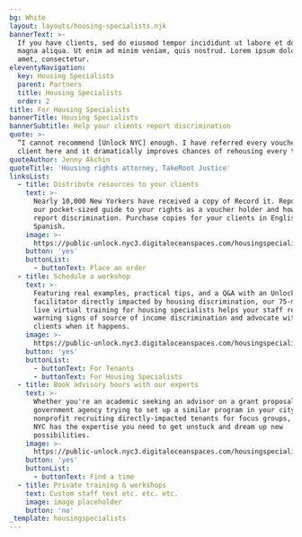 ```yaml
---
bg: White
layout: layouts/housing-specialists.njk
bannerText: >-
  If you have clients, sed do eiusmod tempor incididunt ut labore et dolore
  magna aliqua. Ut enim ad minim veniam, quis nostrud. Lorem ipsum dolor sit
  amet, consectetur.
eleventyNavigation:
  key: Housing Specialists
  parent: Partners
  title: Housing Specialists
  order: 2
title: For Housing Specialists
bannerTitle: Housing Specialists
bannerSubtitle: Help your clients report discrimination
quote: >-
  “I cannot recommend [Unlock NYC] enough. I have referred every voucher-holding
  client here and it dramatically improves chances of rehousing every time.”
quoteAuthor: Jenny Akchin
quoteTitle: 'Housing rights attorney, TakeRoot Justice'
linksList:
  - title: Distribute resources to your clients
    text: >-
      Nearly 10,000 New Yorkers have received a copy of Record it. Report it!,
      our pocket-sized guide to your rights as a voucher holder and how to
      report discrimination. Purchase copies for your clients in English and/or
      Spanish.
    image: >-
      https://public-unlock.nyc3.digitaloceanspaces.com/housingspecialists-record-report-booklet-spanish.png
    button: 'yes'
    buttonList:
      - buttonText: Place an order
  - title: Schedule a workshop
    text: >-
      Featuring real examples, practical tips, and a Q&A with an Unlock NYC
      facilitator directly impacted by housing discrimination, our 75-minute
      live virtual training for housing specialists helps your staff recognize
      warning signs of source of income discrimination and advocate with their
      clients when it happens. 
    image: >-
      https://public-unlock.nyc3.digitaloceanspaces.com/housingspecialists-workshop-zoom-virtual-slideshow.png
    button: 'yes'
    buttonList:
      - buttonText: For Tenants
      - buttonText: For Housing Specialists
  - title: Book advisory hours with our experts
    text: >-
      Whether you're an academic seeking an advisor on a grant proposal, a
      government agency trying to set up a similar program in your city, or a
      nonprofit recruiting directly-impacted tenants for focus groups, Unlock
      NYC has the expertise you need to get unstuck and dream up new
      possibilities.
    image: >-
      https://public-unlock.nyc3.digitaloceanspaces.com/housingspecialists-consulting-team-nyc.png
    button: 'yes'
    buttonList:
      - buttonText: Find a time
  - title: Private training & workshops
    text: Custom staff text etc. etc. etc.
    image: image placeholder
    button: 'no'
_template: housingspecialists
---
```



